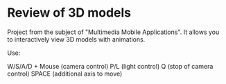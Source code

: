 # Review of 3D models
Project from the subject of "Multimedia Mobile Applications". It allows you to interactively view 3D models with animations.

Use:

W/S/A/D + Mouse (camera control)
P/L (light control)
Q (stop of camera control)
SPACE (additional axis to move)
